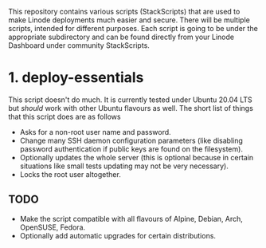 This repository contains various scripts (StackScripts) that are used to make Linode deployments much easier and secure. There will be multiple scripts, intended for different purposes. Each script is going to be under the appropriate subdirectory and can be found directly from your Linode Dashboard under community StackScripts.

# 1. deploy-essentials

This script doesn't do much. It is currently tested under Ubuntu 20.04 LTS but *should* work with other Ubuntu flavours as well. The short list of things that this script does are as follows

- Asks for a non-root user name and password.
- Change many SSH daemon configuration parameters (like disabling password authentication if public keys are found on the filesystem).
- Optionally updates the whole server (this is optional because in certain situations like small tests updating may not be very necessary).
- Locks the root user altogether.

## TODO

- Make the script compatible with all flavours of Alpine, Debian, Arch, OpenSUSE, Fedora.
- Optionally add automatic upgrades for certain distributions.
  
